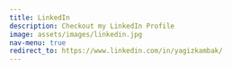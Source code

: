 ```yaml
---
title: LinkedIn
description: Checkout my LinkedIn Profile
image: assets/images/linkedin.jpg
nav-menu: true
redirect_to: https://www.linkedin.com/in/yagizkambak/
---
```


